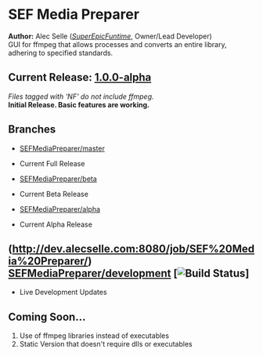 # SEF Media Preparer
**Author:** Alec Selle ([*SuperEpicFuntime*](https://superepicfuntime.com), Owner/Lead Developer)<br/>
GUI for ffmpeg that allows processes and converts an entire library, adhering to specified standards.

## Current Release: [1.0.0-alpha](https://github.com/alecselle/sefmediapreparer/releases)
*Files tagged with 'NF' do not include ffmpeg.*<br/>
**Initial Release. Basic features are working.**

## Branches
- [SEFMediaPreparer/master](https://github.com/alecselle/sefmediapreparer/tree/master)
- Current Full Release

- [SEFMediaPreparer/beta](https://github.com/alecselle/sefmediapreparer/tree/beta)
- Current Beta Release

- [SEFMediaPreparer/alpha](https://github.com/alecselle/sefmediapreparer/tree/alpha)
- Current Alpha Release

## (http://dev.alecselle.com:8080/job/SEF%20Media%20Preparer/) [SEFMediaPreparer/development](https://github.com/alecselle/sefmediapreparer/tree/development) [![Build Status](http://dev.alecselle.com:8080/job/SEF%20Media%20Preparer/badge/icon)]
- Live Development Updates

## Coming Soon...
1. Use of ffmpeg libraries instead of executables
2. Static Version that doesn't require dlls or executables
